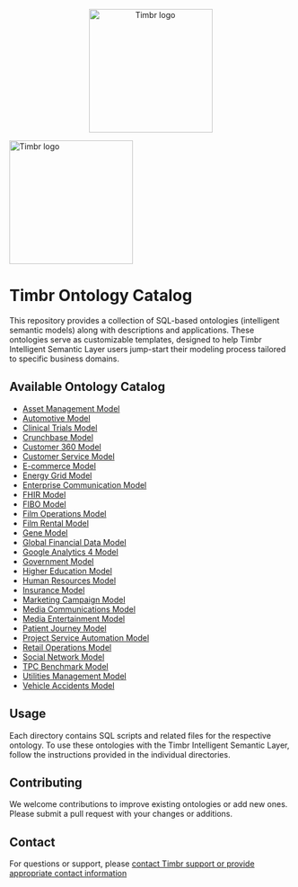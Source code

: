 
<p align="center">
  <!-- Light mode -->
  <img src="https://timbr.ai/wp-content/uploads/2025/09/Untitled-design-2025-09-08T165921.947.png#gh-light-mode-only" 
       alt="Timbr logo" width="220">

  <!-- Dark mode -->
  <img src="https://timbr.ai/wp-content/uploads/2025/09/timbr-for-black-background.png#gh-dark-mode-only" 
       alt="Timbr logo" width="220">
</p>

# Timbr Ontology Catalog

This repository provides a collection of SQL-based ontologies (intelligent semantic models) along with descriptions and applications. These ontologies serve as customizable templates, designed to help Timbr Intelligent Semantic Layer users jump-start their modeling process tailored to specific business domains.

## Available Ontology Catalog

- [Asset Management Model](./asset_management_model)
- [Automotive Model](./automotive_model)
- [Clinical Trials Model](./clinical_trials_model)
- [Crunchbase Model](./crunchbase_model)
- [Customer 360 Model](./customer_360_model)
- [Customer Service Model](./customer_service_model)
- [E-commerce Model](./ecommerce_model)
- [Energy Grid Model](./energy_grid_model)
- [Enterprise Communication Model](./enterprise_communication_model)
- [FHIR Model](./fhir_model)
- [FIBO Model](./fibo_model)
- [Film Operations Model](./film_operations_model)
- [Film Rental Model](./film_rental_model)
- [Gene Model](./gene_model)
- [Global Financial Data Model](./global_financial_data_model)
- [Google Analytics 4 Model](./google_analytics_4_model)
- [Government Model](./government_model)
- [Higher Education Model](./higher_education_model)
- [Human Resources Model](./human_resources_model)
- [Insurance Model](./insurance_model)
- [Marketing Campaign Model](./marketing_campaign_model)
- [Media Communications Model](./media_communications_model)
- [Media Entertainment Model](./media_entertainment_model)
- [Patient Journey Model](./patient_journey_model)
- [Project Service Automation Model](./project_service_automation_model)
- [Retail Operations Model](./retail_operations_model)
- [Social Network Model](./social_network_model)
- [TPC Benchmark Model](./tpc_benchmark_model)
- [Utilities Management Model](./utilities_management_model)
- [Vehicle Accidents Model](./vehicle_accidents_model)

## Usage

Each directory contains SQL scripts and related files for the respective ontology.
To use these ontologies with the Timbr Intelligent Semantic Layer, follow the instructions provided in the individual directories.

## Contributing

We welcome contributions to improve existing ontologies or add new ones. 
Please submit a pull request with your changes or additions.

## Contact

For questions or support, please [contact Timbr support or provide appropriate contact information](https://timbr.ai/support/)
